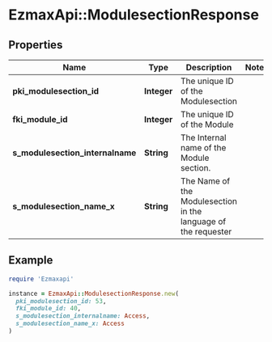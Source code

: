# EzmaxApi::ModulesectionResponse

## Properties

| Name | Type | Description | Notes |
| ---- | ---- | ----------- | ----- |
| **pki_modulesection_id** | **Integer** | The unique ID of the Modulesection |  |
| **fki_module_id** | **Integer** | The unique ID of the Module |  |
| **s_modulesection_internalname** | **String** | The Internal name of the Module section. |  |
| **s_modulesection_name_x** | **String** | The Name of the Modulesection in the language of the requester |  |

## Example

```ruby
require 'Ezmaxapi'

instance = EzmaxApi::ModulesectionResponse.new(
  pki_modulesection_id: 53,
  fki_module_id: 40,
  s_modulesection_internalname: Access,
  s_modulesection_name_x: Access
)
```

